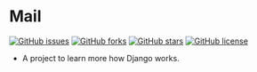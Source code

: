 # Mail

[![GitHub issues](https://img.shields.io/github/issues/PriyanshBordia/Mail)](https://github.com/PriyanshBordia/Mail/issues)
[![GitHub forks](https://img.shields.io/github/forks/PriyanshBordia/Mail)](https://github.com/PriyanshBordia/Mail/network)
[![GitHub stars](https://img.shields.io/github/stars/PriyanshBordia/Mail)](https://github.com/PriyanshBordia/Mail/stargazers)
[![GitHub license](https://img.shields.io/github/license/PriyanshBordia/Mail)](https://github.com/PriyanshBordia/Mail/blob/main/LICENSE)

- A project to learn more how Django works.
